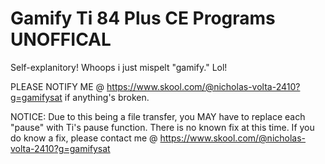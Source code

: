 # Gamify Ti 84 Plus CE Programs UNOFFICAL
Self-explanitory! Whoops i just mispelt "gamify." Lol!

PLEASE NOTIFY ME @ https://www.skool.com/@nicholas-volta-2410?g=gamifysat if anything's broken.

NOTICE: Due to this being a file transfer, you MAY have to replace each "pause" with Ti's pause function. There is no known fix at this time. If you do know a fix, please contact me @ https://www.skool.com/@nicholas-volta-2410?g=gamifysat

